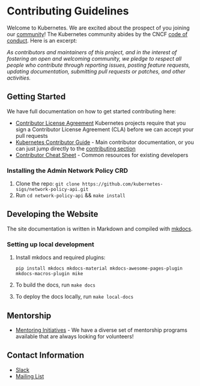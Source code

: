 # Contributing Guidelines

Welcome to Kubernetes. We are excited about the prospect of you joining our [community](https://git.k8s.io/community)! The Kubernetes community abides by the CNCF [code of conduct](code-of-conduct.md). Here is an excerpt:

_As contributors and maintainers of this project, and in the interest of fostering an open and welcoming community, we pledge to respect all people who contribute through reporting issues, posting feature requests, updating documentation, submitting pull requests or patches, and other activities._

## Getting Started

We have full documentation on how to get started contributing here:

<!---
If your repo has certain guidelines for contribution, put them here ahead of the general k8s resources
-->

- [Contributor License Agreement](https://git.k8s.io/community/CLA.md) Kubernetes projects require that you sign a Contributor License Agreement (CLA) before we can accept your pull requests
- [Kubernetes Contributor Guide](https://git.k8s.io/community/contributors/guide) - Main contributor documentation, or you can just jump directly to the [contributing section](https://git.k8s.io/community/contributors/guide#contributing)
- [Contributor Cheat Sheet](https://git.k8s.io/community/contributors/guide/contributor-cheatsheet) - Common resources for existing developers

### Installing the Admin Network Policy CRD

1) Clone the repo: `git clone https://github.com/kubernetes-sigs/network-policy-api.git`
2) Run `cd network-policy-api` && `make install`

## Developing the Website

The site documentation is written in Markdown and compiled with
[mkdocs](https://www.mkdocs.org/).

### Setting up local development

1.  Install mkdocs and required plugins:

    ```
    pip install mkdocs mkdocs-material mkdocs-awesome-pages-plugin mkdocs-macros-plugin mike
    ```

2.  To build the docs, run `make docs`
3.  To deploy the docs locally, run `make local-docs`

## Mentorship

- [Mentoring Initiatives](https://git.k8s.io/community/mentoring) - We have a diverse set of mentorship programs available that are always looking for volunteers!

## Contact Information

- [Slack](https://kubernetes.slack.com/messages/sig-network)
- [Mailing List](https://groups.google.com/forum/#!forum/kubernetes-sig-network)
